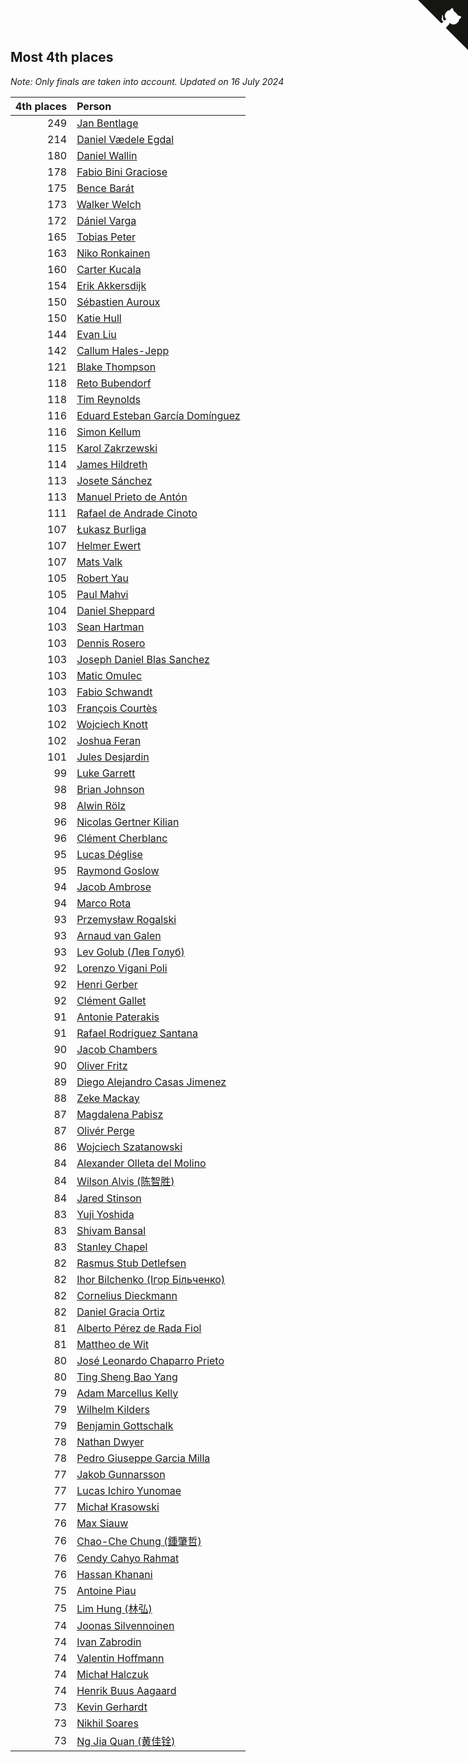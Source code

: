 ## Most 4th places

*Note: Only finals are taken into account.*
*Updated on 16 July 2024*

| 4th places | Person |
| ---: | :--- |
| 249 | [Jan Bentlage](https://www.worldcubeassociation.org/persons/2010BENT01) |
| 214 | [Daniel Vædele Egdal](https://www.worldcubeassociation.org/persons/2013EGDA01) |
| 180 | [Daniel Wallin](https://www.worldcubeassociation.org/persons/2013WALL03) |
| 178 | [Fabio Bini Graciose](https://www.worldcubeassociation.org/persons/2010GRAC02) |
| 175 | [Bence Barát](https://www.worldcubeassociation.org/persons/2008BARA01) |
| 173 | [Walker Welch](https://www.worldcubeassociation.org/persons/2011WELC01) |
| 172 | [Dániel Varga](https://www.worldcubeassociation.org/persons/2008VARG01) |
| 165 | [Tobias Peter](https://www.worldcubeassociation.org/persons/2014PETE03) |
| 163 | [Niko Ronkainen](https://www.worldcubeassociation.org/persons/2010RONK01) |
| 160 | [Carter Kucala](https://www.worldcubeassociation.org/persons/2015KUCA01) |
| 154 | [Erik Akkersdijk](https://www.worldcubeassociation.org/persons/2005AKKE01) |
| 150 | [Sébastien Auroux](https://www.worldcubeassociation.org/persons/2008AURO01) |
| 150 | [Katie Hull](https://www.worldcubeassociation.org/persons/2010HULL01) |
| 144 | [Evan Liu](https://www.worldcubeassociation.org/persons/2009LIUE01) |
| 142 | [Callum Hales-Jepp](https://www.worldcubeassociation.org/persons/2012HALE01) |
| 121 | [Blake Thompson](https://www.worldcubeassociation.org/persons/2010THOM03) |
| 118 | [Reto Bubendorf](https://www.worldcubeassociation.org/persons/2012BUBE01) |
| 118 | [Tim Reynolds](https://www.worldcubeassociation.org/persons/2005REYN01) |
| 116 | [Eduard Esteban García Domínguez](https://www.worldcubeassociation.org/persons/2011EDUA01) |
| 116 | [Simon Kellum](https://www.worldcubeassociation.org/persons/2016KELL12) |
| 115 | [Karol Zakrzewski](https://www.worldcubeassociation.org/persons/2014ZAKR01) |
| 114 | [James Hildreth](https://www.worldcubeassociation.org/persons/2009HILD01) |
| 113 | [Josete Sánchez](https://www.worldcubeassociation.org/persons/2015SANC18) |
| 113 | [Manuel Prieto de Antón](https://www.worldcubeassociation.org/persons/2015ANTO04) |
| 111 | [Rafael de Andrade Cinoto](https://www.worldcubeassociation.org/persons/2007CINO01) |
| 107 | [Łukasz Burliga](https://www.worldcubeassociation.org/persons/2013BURL01) |
| 107 | [Helmer Ewert](https://www.worldcubeassociation.org/persons/2015EWER01) |
| 107 | [Mats Valk](https://www.worldcubeassociation.org/persons/2007VALK01) |
| 105 | [Robert Yau](https://www.worldcubeassociation.org/persons/2009YAUR01) |
| 105 | [Paul Mahvi](https://www.worldcubeassociation.org/persons/2012MAHV01) |
| 104 | [Daniel Sheppard](https://www.worldcubeassociation.org/persons/2009SHEP01) |
| 103 | [Sean Hartman](https://www.worldcubeassociation.org/persons/2016HART02) |
| 103 | [Dennis Rosero](https://www.worldcubeassociation.org/persons/2010ROSE03) |
| 103 | [Joseph Daniel Blas Sanchez](https://www.worldcubeassociation.org/persons/2016SANC08) |
| 103 | [Matic Omulec](https://www.worldcubeassociation.org/persons/2010OMUL02) |
| 103 | [Fabio Schwandt](https://www.worldcubeassociation.org/persons/2014SCHW02) |
| 103 | [François Courtès](https://www.worldcubeassociation.org/persons/2008COUR01) |
| 102 | [Wojciech Knott](https://www.worldcubeassociation.org/persons/2011KNOT01) |
| 102 | [Joshua Feran](https://www.worldcubeassociation.org/persons/2011FERA01) |
| 101 | [Jules Desjardin](https://www.worldcubeassociation.org/persons/2010DESJ01) |
| 99 | [Luke Garrett](https://www.worldcubeassociation.org/persons/2017GARR05) |
| 98 | [Brian Johnson](https://www.worldcubeassociation.org/persons/2013JOHN10) |
| 98 | [Alwin Rölz](https://www.worldcubeassociation.org/persons/2016ROLZ01) |
| 96 | [Nicolas Gertner Kilian](https://www.worldcubeassociation.org/persons/2013GERT01) |
| 96 | [Clément Cherblanc](https://www.worldcubeassociation.org/persons/2014CHER05) |
| 95 | [Lucas Déglise](https://www.worldcubeassociation.org/persons/2015DEGL01) |
| 95 | [Raymond Goslow](https://www.worldcubeassociation.org/persons/2014GOSL01) |
| 94 | [Jacob Ambrose](https://www.worldcubeassociation.org/persons/2010AMBR01) |
| 94 | [Marco Rota](https://www.worldcubeassociation.org/persons/2009ROTA01) |
| 93 | [Przemysław Rogalski](https://www.worldcubeassociation.org/persons/2013ROGA02) |
| 93 | [Arnaud van Galen](https://www.worldcubeassociation.org/persons/2006GALE01) |
| 93 | [Lev Golub (Лев Голуб)](https://www.worldcubeassociation.org/persons/2014HOLU01) |
| 92 | [Lorenzo Vigani Poli](https://www.worldcubeassociation.org/persons/2007POLI01) |
| 92 | [Henri Gerber](https://www.worldcubeassociation.org/persons/2014GERB01) |
| 92 | [Clément Gallet](https://www.worldcubeassociation.org/persons/2004GALL02) |
| 91 | [Antonie Paterakis](https://www.worldcubeassociation.org/persons/2012PATE01) |
| 91 | [Rafael Rodriguez Santana](https://www.worldcubeassociation.org/persons/2012SANT12) |
| 90 | [Jacob Chambers](https://www.worldcubeassociation.org/persons/2017CHAM09) |
| 90 | [Oliver Fritz](https://www.worldcubeassociation.org/persons/2014FRIT02) |
| 89 | [Diego Alejandro Casas Jimenez](https://www.worldcubeassociation.org/persons/2014JIME05) |
| 88 | [Zeke Mackay](https://www.worldcubeassociation.org/persons/2015MACK06) |
| 87 | [Magdalena Pabisz](https://www.worldcubeassociation.org/persons/2017PABI01) |
| 87 | [Olivér Perge](https://www.worldcubeassociation.org/persons/2007PERG01) |
| 86 | [Wojciech Szatanowski](https://www.worldcubeassociation.org/persons/2011SZAT01) |
| 84 | [Alexander Olleta del Molino](https://www.worldcubeassociation.org/persons/2008OLLE01) |
| 84 | [Wilson Alvis (陈智胜)](https://www.worldcubeassociation.org/persons/2011ALVI01) |
| 84 | [Jared Stinson](https://www.worldcubeassociation.org/persons/2014STIN01) |
| 83 | [Yuji Yoshida](https://www.worldcubeassociation.org/persons/2015YOSH01) |
| 83 | [Shivam Bansal](https://www.worldcubeassociation.org/persons/2011BANS02) |
| 83 | [Stanley Chapel](https://www.worldcubeassociation.org/persons/2016CHAP04) |
| 82 | [Rasmus Stub Detlefsen](https://www.worldcubeassociation.org/persons/2014DETL01) |
| 82 | [Ihor Bilchenko (Ігор Більченко)](https://www.worldcubeassociation.org/persons/2011BILC01) |
| 82 | [Cornelius Dieckmann](https://www.worldcubeassociation.org/persons/2009DIEC01) |
| 82 | [Daniel Gracia Ortiz](https://www.worldcubeassociation.org/persons/2009ORTI01) |
| 81 | [Alberto Pérez de Rada Fiol](https://www.worldcubeassociation.org/persons/2011FIOL01) |
| 81 | [Mattheo de Wit](https://www.worldcubeassociation.org/persons/2015WITM01) |
| 80 | [José Leonardo Chaparro Prieto](https://www.worldcubeassociation.org/persons/2011CHAP01) |
| 80 | [Ting Sheng Bao Yang](https://www.worldcubeassociation.org/persons/2008BAOY01) |
| 79 | [Adam Marcellus Kelly](https://www.worldcubeassociation.org/persons/2016KELL10) |
| 79 | [Wilhelm Kilders](https://www.worldcubeassociation.org/persons/2010KILD02) |
| 79 | [Benjamin Gottschalk](https://www.worldcubeassociation.org/persons/2016GOTT01) |
| 78 | [Nathan Dwyer](https://www.worldcubeassociation.org/persons/2011DWYE02) |
| 78 | [Pedro Giuseppe Garcia Milla](https://www.worldcubeassociation.org/persons/2016MILL07) |
| 77 | [Jakob Gunnarsson](https://www.worldcubeassociation.org/persons/2015GUNN01) |
| 77 | [Lucas Ichiro Yunomae](https://www.worldcubeassociation.org/persons/2014YUNO01) |
| 77 | [Michał Krasowski](https://www.worldcubeassociation.org/persons/2013KRAS02) |
| 76 | [Max Siauw](https://www.worldcubeassociation.org/persons/2017SIAU02) |
| 76 | [Chao-Che Chung (鍾肇哲)](https://www.worldcubeassociation.org/persons/2012CHON03) |
| 76 | [Cendy Cahyo Rahmat](https://www.worldcubeassociation.org/persons/2010RAHM02) |
| 76 | [Hassan Khanani](https://www.worldcubeassociation.org/persons/2018KHAN26) |
| 75 | [Antoine Piau](https://www.worldcubeassociation.org/persons/2008PIAU01) |
| 75 | [Lim Hung (林弘)](https://www.worldcubeassociation.org/persons/2016HUNG08) |
| 74 | [Joonas Silvennoinen](https://www.worldcubeassociation.org/persons/2016SILV07) |
| 74 | [Ivan Zabrodin](https://www.worldcubeassociation.org/persons/2012ZABR01) |
| 74 | [Valentin Hoffmann](https://www.worldcubeassociation.org/persons/2011HOFF02) |
| 74 | [Michał Halczuk](https://www.worldcubeassociation.org/persons/2006HALC01) |
| 74 | [Henrik Buus Aagaard](https://www.worldcubeassociation.org/persons/2006BUUS01) |
| 73 | [Kevin Gerhardt](https://www.worldcubeassociation.org/persons/2013GERH01) |
| 73 | [Nikhil Soares](https://www.worldcubeassociation.org/persons/2015SOAR01) |
| 73 | [Ng Jia Quan (黄佳铨)](https://www.worldcubeassociation.org/persons/2015QUAN03) |


<a href="https://github.com/jonatanklosko/wca_statistics" class="github-corner" aria-label="View source on Github"><svg width="80" height="80" viewBox="0 0 250 250" style="fill:#151513; color:#fff; position: absolute; top: 0; border: 0; right: 0;" aria-hidden="true"><path d="M0,0 L115,115 L130,115 L142,142 L250,250 L250,0 Z"></path><path d="M128.3,109.0 C113.8,99.7 119.0,89.6 119.0,89.6 C122.0,82.7 120.5,78.6 120.5,78.6 C119.2,72.0 123.4,76.3 123.4,76.3 C127.3,80.9 125.5,87.3 125.5,87.3 C122.9,97.6 130.6,101.9 134.4,103.2" fill="currentColor" style="transform-origin: 130px 106px;" class="octo-arm"></path><path d="M115.0,115.0 C114.9,115.1 118.7,116.5 119.8,115.4 L133.7,101.6 C136.9,99.2 139.9,98.4 142.2,98.6 C133.8,88.0 127.5,74.4 143.8,58.0 C148.5,53.4 154.0,51.2 159.7,51.0 C160.3,49.4 163.2,43.6 171.4,40.1 C171.4,40.1 176.1,42.5 178.8,56.2 C183.1,58.6 187.2,61.8 190.9,65.4 C194.5,69.0 197.7,73.2 200.1,77.6 C213.8,80.2 216.3,84.9 216.3,84.9 C212.7,93.1 206.9,96.0 205.4,96.6 C205.1,102.4 203.0,107.8 198.3,112.5 C181.9,128.9 168.3,122.5 157.7,114.1 C157.9,116.9 156.7,120.9 152.7,124.9 L141.0,136.5 C139.8,137.7 141.6,141.9 141.8,141.8 Z" fill="currentColor" class="octo-body"></path></svg></a><style>.github-corner:hover .octo-arm{animation:octocat-wave 560ms ease-in-out}@keyframes octocat-wave{0%,100%{transform:rotate(0)}20%,60%{transform:rotate(-25deg)}40%,80%{transform:rotate(10deg)}}@media (max-width:500px){.github-corner:hover .octo-arm{animation:none}.github-corner .octo-arm{animation:octocat-wave 560ms ease-in-out}}</style>
